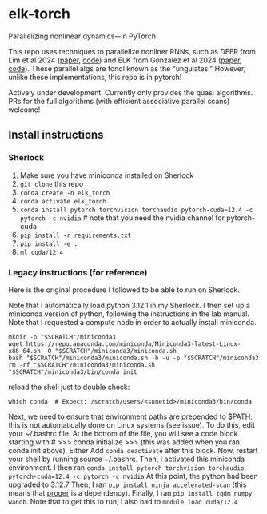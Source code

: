 # elk-torch
Parallelizing nonlinear dynamics--in PyTorch

This repo uses techniques to parallelize nonliner RNNs, such as DEER from Lim et al 2024 ([paper](https://arxiv.org/abs/2309.12252), [code](https://github.com/machine-discovery/deer)) and ELK from Gonzalez et al 2024 ([paper](https://arxiv.org/abs/2407.19115), [code](https://github.com/lindermanlab/elk)). These parallel algs are fondl known as the "ungulates." However, unlike these implementations, this repo is in pytorch!

Actively under development. Currently only provides the quasi algorithms. PRs for the full algorithms (with efficient associative parallel scans) welcome!

## Install instructions

### Sherlock

1. Make sure you have miniconda installed on Sherlock
2. `git clone` this repo
3. `conda create -n elk_torch`
4. `conda activate elk_torch`
5. `conda install pytorch torchvision torchaudio pytorch-cuda=12.4 -c pytorch -c nvidia` # note that you need the nvidia channel for pytorch-cuda
6. `pip install -r requirements.txt`
7. `pip install -e .`
8. `ml cuda/12.4`

### Legacy instructions (for reference)

Here is the original procedure I followed to be able to run on Sherlock.

Note that I automatically load python 3.12.1 in my Sherlock.
I then set up a miniconda version of python, following the instructions in the lab manual. Note that I requested a compute node in order to actually install miniconda.
```
mkdir -p "$SCRATCH"/miniconda3
wget https://repo.anaconda.com/miniconda/Miniconda3-latest-Linux-x86_64.sh -O "$SCRATCH"/miniconda3/miniconda.sh
bash "$SCRATCH"/miniconda3/miniconda.sh -b -u -p "$SCRATCH"/miniconda3
rm -rf "$SCRATCH"/miniconda3/miniconda.sh
"$SCRATCH"/miniconda3/bin/conda init
```
reload the shell
just to double check:
```
which conda  # Expect: /scratch/users/<sunetid>/miniconda3/bin/conda
```
Next, we need to ensure that environment paths are prepended to $PATH; this is not automatically done on Linux systems (see issue). To do this, edit your ~/.bashrc file. At the bottom of the file, you will see a code block starting with # >>> conda initialize >>> (this was added when you ran conda init above). Either
Add `conda deactivate` after this block.
Now, restart your shell by running source ~/.bashrc.
Then, I activated this miniconda environment. I then ran `conda install pytorch torchvision torchaudio pytorch-cuda=12.4 -c pytorch -c nvidia`
At this point, the python had been upgraded to 3.12.7
Then, I ran `pip install ninja accelerated-scan` (this means that [proger](https://github.com/proger/accelerated-scan) is a dependency).
Finally, I ran `pip install tqdm numpy wandb`.
Note that to get this to run, I also had to `module load cuda/12.4`
